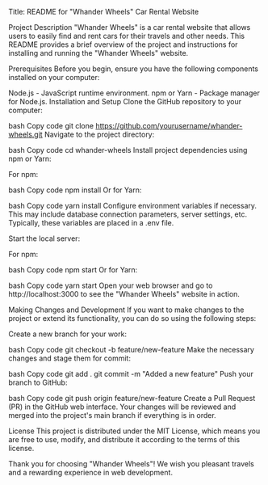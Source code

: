 Title: README for "Whander Wheels" Car Rental Website

Project Description "Whander Wheels" is a car rental website that allows users
to easily find and rent cars for their travels and other needs. This README
provides a brief overview of the project and instructions for installing and
running the "Whander Wheels" website.

Prerequisites Before you begin, ensure you have the following components
installed on your computer:

Node.js - JavaScript runtime environment. npm or Yarn - Package manager for
Node.js. Installation and Setup Clone the GitHub repository to your computer:

bash Copy code git clone https://github.com/yourusername/whander-wheels.git
Navigate to the project directory:

bash Copy code cd whander-wheels Install project dependencies using npm or Yarn:

For npm:

bash Copy code npm install Or for Yarn:

bash Copy code yarn install Configure environment variables if necessary. This
may include database connection parameters, server settings, etc. Typically,
these variables are placed in a .env file.

Start the local server:

For npm:

bash Copy code npm start Or for Yarn:

bash Copy code yarn start Open your web browser and go to http://localhost:3000
to see the "Whander Wheels" website in action.

Making Changes and Development If you want to make changes to the project or
extend its functionality, you can do so using the following steps:

Create a new branch for your work:

bash Copy code git checkout -b feature/new-feature Make the necessary changes
and stage them for commit:

bash Copy code git add . git commit -m "Added a new feature" Push your branch to
GitHub:

bash Copy code git push origin feature/new-feature Create a Pull Request (PR) in
the GitHub web interface. Your changes will be reviewed and merged into the
project's main branch if everything is in order.

License This project is distributed under the MIT License, which means you are
free to use, modify, and distribute it according to the terms of this license.

Thank you for choosing "Whander Wheels"! We wish you pleasant travels and a
rewarding experience in web development.
